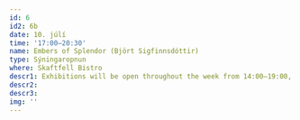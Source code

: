 ```yaml
---
id: 6
id2: 6b
date: 10. júlí
time: '17:00–20:30'
name: Embers of Splendor (Björt Sigfinnsdóttir)
type: Sýningaropnun
where: Skaftfell Bistro
descr1: Exhibitions will be open throughout the week from 14:00–19:00, Monday to Saturday.
descr2: 
descr3: 
img: ''
---
```

